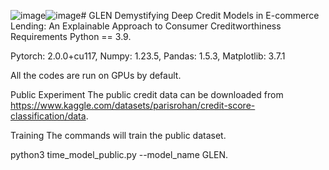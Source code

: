 ![image](https://github.com/user-attachments/assets/d922b211-a06d-4224-9844-afa496a24775)![image](https://github.com/user-attachments/assets/7e114c70-626b-4939-b15a-1f6d83c0fece)# GLEN Demystifying Deep Credit Models in E-commerce Lending: An Explainable Approach to Consumer Creditworthiness
Requirements
Python == 3.9.

Pytorch: 2.0.0+cu117, Numpy: 1.23.5, Pandas: 1.5.3, Matplotlib: 3.7.1

All the codes are run on GPUs by default.

Public Experiment
The public credit data can be downloaded from https://www.kaggle.com/datasets/parisrohan/credit-score-classification/data.

Training
The commands will train the public dataset.

python3 time_model_public.py --model_name GLEN.
